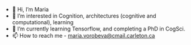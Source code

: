 - 👋 Hi, I’m Maria
- 👀 I’m interested in Cognition, architectures (cognitive and computational), learning 
- 🌱 I’m currently learning Tensorflow, and completing a PhD in CogSci.
- 📫 How to reach me - maria.vorobeva@cmail.carleton.ca

<!---
Verizzles/Verizzles is a ✨ special ✨ repository because its `README.md` (this file) appears on your GitHub profile.
You can click the Preview link to take a look at your changes.
--->

